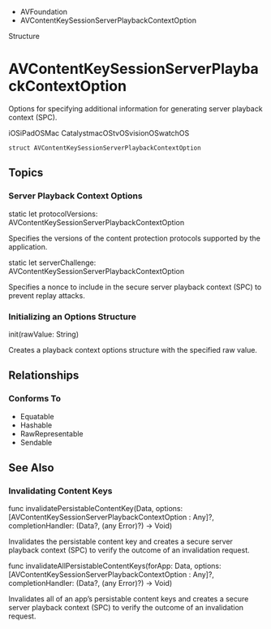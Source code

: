 

- AVFoundation
-  AVContentKeySessionServerPlaybackContextOption 

Structure

# AVContentKeySessionServerPlaybackContextOption

Options for specifying additional information for generating server playback context (SPC).

iOSiPadOSMac CatalystmacOStvOSvisionOSwatchOS

``` source
struct AVContentKeySessionServerPlaybackContextOption
```

## Topics

### Server Playback Context Options

static let protocolVersions: AVContentKeySessionServerPlaybackContextOption

Specifies the versions of the content protection protocols supported by the application.

static let serverChallenge: AVContentKeySessionServerPlaybackContextOption

Specifies a nonce to include in the secure server playback context (SPC) to prevent replay attacks.

### Initializing an Options Structure

init(rawValue: String)

Creates a playback context options structure with the specified raw value.

## Relationships

### Conforms To

- Equatable
- Hashable
- RawRepresentable
- Sendable

## See Also

### Invalidating Content Keys

func invalidatePersistableContentKey(Data, options: [AVContentKeySessionServerPlaybackContextOption : Any]?, completionHandler: (Data?, (any Error)?) -> Void)

Invalidates the persistable content key and creates a secure server playback context (SPC) to verify the outcome of an invalidation request.

func invalidateAllPersistableContentKeys(forApp: Data, options: [AVContentKeySessionServerPlaybackContextOption : Any]?, completionHandler: (Data?, (any Error)?) -> Void)

Invalidates all of an app’s persistable content keys and creates a secure server playback context (SPC) to verify the outcome of an invalidation request.


